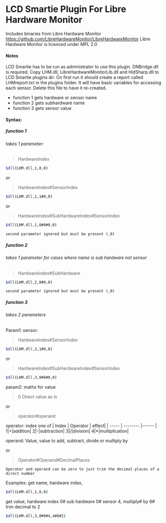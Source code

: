 # LCD Smartie Plugin For Libre Hardware Monitor

Includes binaries from Libre Hardware Monitor https://github.com/LibreHardwareMonitor/LibreHardwareMonitor
Libre Hardware Monitor is licenced under MPL 2.0

#### Notes
LCD Smartie has to be run as administrator to use this plugin.
DNBridge.dll is required.
Copy LHM.dll, LibreHardwareMonitorLib.dll and HidSharp.dll to LCD Smartie plugins dir.
On first run it should create a report called LHMreport.txt in the plugins folder. It will have basic variables for accessing each sensor. Delete this file to have it re-created.

- function 1 gets hardware or sensor name
- function 2 gets subhardware name
- function 3 gets sensor value

#### Syntax:
##### function 1
###### takes 1 parameter:

>HardwareIndex

```sh
$dll(LHM.dll,1,0,0)
```
or
>HardwareIndex#SensorIndex
```sh
$dll(LHM.dll,1,1#0,0)
```
or
>HardwareIndex#SubHardwareIndex#SensorIndex
```sh
$dll(LHM.dll,1,0#0#0,0)
```
`second parameter ignored but must be present (,0)`

##### function 2
###### takes 1 parameter for cases where name is sub hardware not sensor

>HardwareIndex#SubHardware
```sh
$dll(LHM.dll,2,0#0,0)
```
`second parameter ignored but must be present (,0)`

##### function 3
###### takes 2 parameters
Param1: sensor:

>HardwareIndex#SensorIndex
```sh
$dll(LHM.dll,3,1#0,0)
```
or
>HardwareIndex#SubHardwareIndex#SensorIndex
```sh
$dll(LHM.dll,3,0#0#0,0)
```
param2: maths for value

>0 Direct value as is

or
>operator#operand

operator:
index one of
| Index | Operator | effect|
| ----- | -------- |------ |
1|+|addition|
2|-|subtraction|
3|/|division|
4|*|multiplication|

operand:
Value, value to add, subtract, divide or multiply by

or
>Operator#Operand#DecimalPlaces

`Operator and operand can be zero to just trim the decimal places of a direct number`

Examples:
get name, hardware index, 
```sh
$dll(LHM.dll,1,0,0)
```
get value, hardware index 0# sub hardware 0# sensor 4, multiply# by 6# trim decimal to 2
```sh
$dll(LHM.dll,3,0#0#4,4#6#2)
```
